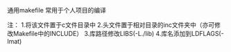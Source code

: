 通用makefile 常用于个人项目的编译

  注：	1.将该文件置于c文件目录中
	2.头文件置于相对目录的inc文件夹中（亦可修改Makefile中的INCLUDE）
	3.库路径修改LIBS(-L./lib)
	4.库名添加到LDFLAGS(-lmat)
